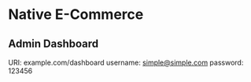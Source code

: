 # Native E-Commerce

## Admin Dashboard
URI: example.com/dashboard
username: simple@simple.com
password: 123456